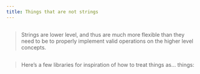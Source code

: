 ```yaml
---
title: Things that are not strings
---
```


##
> Strings are lower level, and thus are much more flexible than they need to be to properly implement valid operations on the higher level concepts.
## 
> Here’s a few libraries for inspiration of how to treat things as… things:
